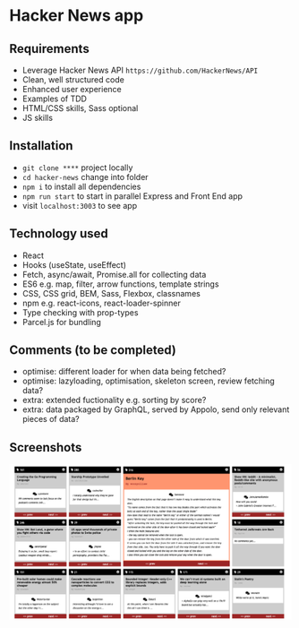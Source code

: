 # Hacker News app

## Requirements

- Leverage Hacker News API `https://github.com/HackerNews/API`
- Clean, well structured code
- Enhanced user experience
- Examples of TDD
- HTML/CSS skills, Sass optional
- JS skills

## Installation

- `git clone ****` project locally
- `cd hacker-news` change into folder
- `npm i` to install all dependencies
- `npm run start` to start in parallel Express and Front End app
- visit `localhost:3003` to see app

## Technology used

- React
- Hooks (useState, useEffect)
- Fetch, async/await, Promise.all for collecting data
- ES6 e.g. map, filter, arrow functions, template strings
- CSS, CSS grid, BEM, Sass, Flexbox, classnames
- npm e.g. react-icons, react-loader-spinner
- Type checking with prop-types
- Parcel.js for bundling

## Comments (to be completed)

- optimise: different loader for when data being fetched?
- optimise: lazyloading, optimisation, skeleton screen, review fetching data?
- extra: extended fuctionality e.g. sorting by score?
- extra: data packaged by GraphQL, served by Appolo, send only relevant pieces of data?

## Screenshots

![Screenshot](src/assets/screenshot-2.png)
